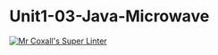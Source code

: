 # Unit1-03-Java-Microwave
[![Mr Coxall's Super Linter](https://github.com/ICS4U-Programming-AngelI/Unit1-03-Java-Microwave/workflows/Mr%20Coxall's%20Super%20Linter/badge.svg)](https://github.com/ICS4U-Programming-AngelI/Unit1-03-Java-Microwave/actions/)
